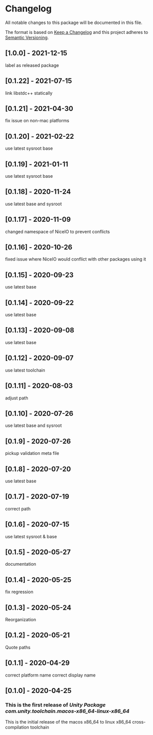# Changelog
All notable changes to this package will be documented in this file.

The format is based on [Keep a Changelog](http://keepachangelog.com/en/1.0.0/)
and this project adheres to [Semantic Versioning](http://semver.org/spec/v2.0.0.html).

## [1.0.0] - 2021-12-15
label as released package

## [0.1.22] - 2021-07-15

link libstdc++ statically

## [0.1.21] - 2021-04-30
fix issue on non-mac platforms

## [0.1.20] - 2021-02-22

use latest sysroot base

## [0.1.19] - 2021-01-11

use latest sysroot base

## [0.1.18] - 2020-11-24

use latest base and sysroot

## [0.1.17] - 2020-11-09

changed namespace of NiceIO to prevent conflicts

## [0.1.16] - 2020-10-26

fixed issue where NiceIO would conflict with other packages using it

## [0.1.15] - 2020-09-23

use latest base

## [0.1.14] - 2020-09-22

use latest base

## [0.1.13] - 2020-09-08

use latest base

## [0.1.12] - 2020-09-07

use latest toolchain

## [0.1.11] - 2020-08-03

adjust path

## [0.1.10] - 2020-07-26

use latest base and sysroot

## [0.1.9] - 2020-07-26

pickup validation meta file

## [0.1.8] - 2020-07-20

use latest base

## [0.1.7] - 2020-07-19

correct path

## [0.1.6] - 2020-07-15

use latest sysroot & base

## [0.1.5] - 2020-05-27

documentation

## [0.1.4] - 2020-05-25

fix regression

## [0.1.3] - 2020-05-24

Reorganization

## [0.1.2] - 2020-05-21

Quote paths

## [0.1.1] - 2020-04-29

correct platform name 
correct display name

## [0.1.0] - 2020-04-25

### This is the first release of *Unity Package com.unity.toolchain.macos-x86_64-linux-x86_64*

This is the initial release of the macos x86_64 to linux x86_64 cross-compilation toolchain
